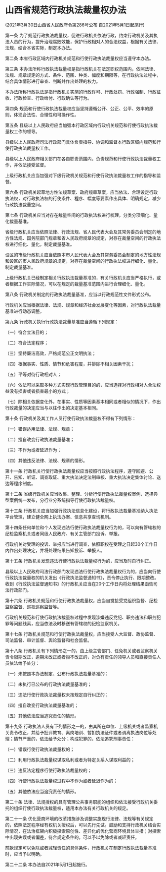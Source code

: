 # 山西省规范行政执法裁量权办法

(2021年3月30日山西省人民政府令第286号公布 自2021年5月1日起施行)



第一条 为了规范行政执法裁量权，促进行政机关依法行政，约束行政机关及其执法人员的行为，提升治理腐败效能，保护行政相对人的合法权益，根据有关法律、法规，结合本省实际，制定本办法。

第二条 本省行政区域内行政机关规范和行使行政执法裁量权应当遵守本办法。

第三条 本办法所称行政执法裁量权是指行政机关在法定职权范围内，依照法律、法规、规章规定的方式、条件、范围、种类、幅度和期限等，在行政执法过程中，结合具体情形进行审查、判断并作出处理的权力。

本办法所称行政执法是指行政机关实施的行政许可、行政处罚、行政强制、行政征收、行政检查、行政给付、行政确认等行为。

第四条 规范和行使行政执法裁量权应当坚持遵循公开、公正、公平、效率的原则，体现合法性、合理性和可操作性。

第五条 县级以上人民政府应当加强本行政区域内行政机关规范和行使行政执法裁量权工作的领导。

县级以上人民政府司法行政部门具体负责指导、协调和监督本行政区域内规范和行使行政执法裁量权工作。

县级以上人民政府相关部门在各自职责范围内，负责规范和行使行政执法裁量权工作，并依法接受监督。

上级行政机关应当加强对下级行政机关规范和行使行政执法裁量权工作的指导和监督。

第六条 行政机关起草地方性法规草案、政府规章草案，应当依法、合理设定行政执法权，对行政执法权的行使条件、程序、幅度等要素作出具体、明确规定，减少行政执法裁量空间。

第七条 行政机关应当对存在裁量空间的行政执法权进行梳理，分类分项细化、量化裁量基准。

省级行政机关应当依照法律、行政法规、省人民代表大会及其常务委员会制定的地方性法规、国务院部门规章和省人民政府规章的规定，对存在裁量空间的行政执法权进行细化、量化，制定裁量基准。

设区的市级行政机关应当依照本市人民代表大会及其常务委员会制定的地方性法规和设区的市人民政府规章的规定，对存在裁量空间的行政执法权进行细化、量化，制定裁量基准。

上级行政机关已经制定相关行政执法裁量基准的，有关行政机关应当严格执行，或者根据工作实际情况，可以在规定的裁量基准范围内进行合理细化、量化。

第八条 行政机关制定的行政执法裁量基准，应当以行政规范性文件形式公布。

行政机关应当根据法律、法规、规章和经济社会发展变化等因素，对行政执法裁量基准进行动态调整。

第九条 行政机关执行行政执法裁量基准应当遵循下列规定：

（一）符合立法目的；

（二）符合法定程序；

（三）坚持廉洁高效，严格规范公正文明执法；

（四）根据事实、性质、情节和危害程度，并排除不相关因素干扰；

（五）平等对待行政相对人；

（六）依法可以采取多种方式实现行政管理目的的，应当选择对行政相对人合法权益没有损害或者损害最小的方式；

（七）除相关依据变化外，在事实、性质等因素基本相同或者相似的情况下，作出行政裁量的决定应当与以往作出的决定基本相同。

第十条 行政机关及其工作人员行使行政执法裁量权不得有下列情形：

（一）错误适用法律、法规、规章；

（二）擅自改变行政执法裁量基准；

（三）不作为或者延迟作为；

（四）其他违反法律、法规、规章的情形。

第十一条 行政机关行使行政执法裁量权应当按照行政执法程序，遵守回避、公开、告知、听证、调查取证、重大执法决定法制审核、重大执法决定集体讨论、送达等程序制度。

第十二条 省级行政机关应当收集、整理、分析行使行政执法裁量权案例，选择典型案例统一发布，分行业分系统指导行使行政执法裁量权。

第十三条 行政机关应当加强行政执法信息化建设，将行政执法裁量基准纳入执法平台管理，建立健全网上执法办案、信息共享查询机制。

第十四条任何单位和个人发现违法行使行政执法裁量权行为的，可以向有管辖权的纪检监察机关或者同级人民政府、有关主管部门投诉、举报。

行政机关对受理的投诉、举报应当进行调查，依照职权在受理之日起30个工作日内作出处理决定，并将处理结果告知投诉、举报人。

第十五条 行政机关发现违法行使行政执法裁量权行为的，应当及时自行纠正。

县级以上人民政府司法行政部门发现违法行使行政执法裁量权行为的，应当向行使行政执法裁量权的机关发出《行政执法监督通知书》，责令停止执行、限期整改。收到《行政执法监督通知书》的行政机关应当在20个工作日内将处理结果函告司法行政部门。

第十六条 行政机关规范和行使行政执法裁量权，应当自觉接受党组织监督、纪检监察监督、巡视巡察监督等。

行政机关规范和行使行政执法裁量权过程中发现涉嫌违反党纪、职务违法和职务犯罪等问题线索，应当依法及时移送有管辖权的纪检监察机关。

第十七条 行政机关规范和行使行政执法裁量权，应当接受人大监督、政协监督、司法监督、审计监督、舆论监督和社会监督。

第十八条 行政机关有下列情形之一的，由上级主管部门、任免机关或者监察机关责令限期改正，逾期未改正或者拒不改正的，对负有责任的领导人员和直接责任人员依法给予处分：

（一）未按照本办法制定、公布行政执法裁量基准的；

（二）未执行已公布的行政执法裁量基准的；

（三）违法行使行政执法裁量权未按规定自行纠正的；

（四）擅自改变行政执法裁量基准的；

（五）其他依法应当追究责任的情形。

第十九条 行政执法人员有下列情形之一的，由其所在单位、上级机关或者监察机关责令改正，并给予批评教育、离岗培训、暂扣执法证件或者调离执法岗位等处理；情节严重的，依法给予处分；构成犯罪的，依法追究刑事责任：

（一）错误行使行政执法裁量权的；

（二）利用行政执法裁量权谋取私利或者为特定关系人谋取利益的；

（三）违反法定程序行使行政执法裁量权的；

（四）行使行政执法裁量权过程中不作为或者延迟作为的；

（五）其他依法应当追究责任的情形。

第二十条 法律、法规授权的具有管理公共事务职能的组织和依法接受行政机关委托的组织行使行政执法裁量权，适用本办法有关行政机关的规定。

第二十一条 优化营商环境的改革措施涉及调整实施现行法律、法规等有关规定的，依照法定程序经有权机关授权后，可以先行先试。鼓励和支持行政机关结合实际情况，在法治框架内积极探索原创性、差异化的优化营商环境具体举措；对探索中出现失误或者偏差，符合规定条件的，可以予以免除或者减轻责任。

前款规定可以免除或者减轻责任的具体条件，行政机关在制定行政执法裁量基准时，应当予以明确。

第二十二条 本办法自2021年5月1日起施行。